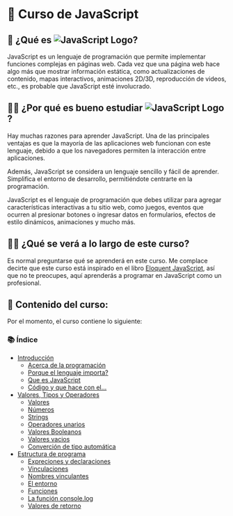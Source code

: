 # 📖 Curso de JavaScript

## 🤔 ¿Qué es ![JavaScript Logo](https://img.shields.io/badge/JavaScript-F7DF1E?style=flat&logo=javascript&logoColor=white)?

JavaScript es un lenguaje de programación que permite implementar funciones complejas en páginas web. Cada vez que una página web hace algo más que mostrar información estática, como actualizaciones de contenido, mapas interactivos, animaciones 2D/3D, reproducción de videos, etc., es probable que JavaScript esté involucrado.

## 🤷‍♂️ ¿Por qué es bueno estudiar ![JavaScript Logo](https://img.shields.io/badge/JavaScript-F7DF1E?style=flat&logo=javascript&logoColor=white)?

Hay muchas razones para aprender JavaScript. Una de las principales ventajas es que la mayoría de las aplicaciones web funcionan con este lenguaje, debido a que los navegadores permiten la interacción entre aplicaciones.

Además, JavaScript se considera un lenguaje sencillo y fácil de aprender. Simplifica el entorno de desarrollo, permitiéndote centrarte en la programación.

JavaScript es el lenguaje de programación que debes utilizar para agregar características interactivas a tu sitio web, como juegos, eventos que ocurren al presionar botones o ingresar datos en formularios, efectos de estilo dinámicos, animaciones y mucho más.

## 🧑‍💻 ¿Qué se verá a lo largo de este curso?

Es normal preguntarse qué se aprenderá en este curso. Me complace decirte que este curso está inspirado en el libro [Eloquent JavaScript](https://eloquentjs-es.thedojo.mx/Eloquent_JavaScript.pdf), así que no te preocupes, aquí aprenderás a programar en JavaScript como un profesional.

## 📁 Contenido del curso:

Por el momento, el curso contiene lo siguiente:

### 📚 Índice

- [Introducción](0-%20Introducci%C3%B3n/README.md)
  - [Acerca de la programación](0-%20Introducci%C3%B3n/Acerca%20de%20la%20programaci%C3%B3n/README.md)
  - [Porque el lenguaje importa?](0-%20Introducci%C3%B3n/Porque%20el%20lenguaje%20importa/README.md)
  - [Que es JavaScript](0-%20Introducci%C3%B3n/Que%20es%20JavaScript/README.md)
  - [Código y que hace con el...](0-%20Introducci%C3%B3n/Codigo%20y%20que%20hacer%20con%20el/README.md)
- [Valores, Tipos y Operadores](1.-%20Valores%2CTipos%20y%20Operadores/README.md)
  - [Valores](1.-%20Valores%2CTipos%20y%20Operadores/Valores/README.md)
  - [Números](1.-%20Valores%2CTipos%20y%20Operadores/N%C3%BAmeros/README.md)
  - [Strings](1.-%20Valores%2CTipos%20y%20Operadores/Strings/README.md)
  - [Operadores unarios](1.-%20Valores%2CTipos%20y%20Operadores/Operadores%20Unarios/README.md)
  - [Valores Booleanos](1.-%20Valores%2CTipos%20y%20Operadores/Valores%20booleanos/README.md)
  - [Valores vacios](1.-%20Valores%2CTipos%20y%20Operadores/Valores%20vacios/README.md)
  - [Converción de tipo automática](1.-%20Valores%2CTipos%20y%20Operadores/Converci%C3%B3n%20de%20tipo%20automatica/README.md)
- [Estructura de programa](2.-%20Estrutura%20de%20programa/README.md)
  - [Expreciones y declaraciones](2.-%20Estrutura%20de%20programa/Expreciones%20y%20declaraciones/README.md)
  - [Vinculaciones](2.-%20Estrutura%20de%20programa/Vinculaciones/README.md)
  - [Nombres vinculantes](2.-%20Estrutura%20de%20programa/Nombres%20vinculantes/README.md)
  - [El entorno](2.-%20Estrutura%20de%20programa/El%20entorno/README.md)
  - [Funciones](2.-%20Estrutura%20de%20programa/Funciones/README.md)
  - [La función console.log](2.-%20Estrutura%20de%20programa/Console.log/README.md)
  - [Valores de retorno](2.-%20Estrutura%20de%20programa/Valores%20de%20retorno/README.md)